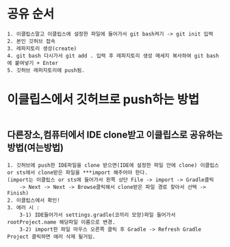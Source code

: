 # 공유 순서

```
1. 이클립스말고 이클립스에 설정한 파일에 들어가서 git bash켜기 -> git init 입력
2. 본인 깃허브 접속
3. 레파지토리 생성(create)
4. git bash 다시가서 git add . 입력 후 레파지토리 생성 메세지 복사하여 git bash에 붙여넣기 + Enter
5. 깃허브 레퍼지토리에 push됨.

```

# 이클립스에서 깃허브로 push하는 방법

```

```

## 다른장소,컴퓨터에서 IDE clone받고 이클립스로 공유하는 방법(여는방법)

```
1. 깃허브에 push한 IDE파일을 clone 받으면(IDE에 설정한 파일 안에 clone) 이클립스 or sts에서 clone받은 파일을 ***import 해주어야 한다.
(import는 이클립스 or sts에 들어가서 왼쪽 상단 File -> import -> Gradle클릭
    -> Next -> Next -> Browse클릭해서 clone받은 파일 경로 찾아서 선택 -> Finish)
2. 이클립스에서 확인!
3. 에러 시 :
    3-1) IDE들어가서 settings.gradle(코끼리 모양)파일 들어가서 rootProject.name 해당파일 이름으로 변경.
    3-2) import한 파일 마우스 오른쪽 클릭 후 Gradle -> Refresh Gradle Project 클릭하면 에러 삭제 될거임.
```

